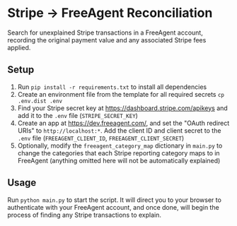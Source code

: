 # Stripe -> FreeAgent Reconciliation
Search for unexplained Stripe transactions in a FreeAgent account, recording the original payment value and any associated Stripe fees applied.

## Setup
1. Run `pip install -r requirements.txt` to install all dependencies
2. Create an environment file from the template for all required secrets `cp .env.dist .env`
3. Find your Stripe secret key at https://dashboard.stripe.com/apikeys and add it to the `.env` file (`STRIPE_SECRET_KEY`)
4. Create an app at https://dev.freeagent.com/, and set the "OAuth redirect URIs" to `http://localhost:*`. Add the client ID and client secret to the `.env` file (`FREEAGENT_CLIENT_ID`, `FREEAGENT_CLIENT_SECRET`)
5. Optionally, modify the `freeagent_category_map` dictionary in `main.py` to change the categories that each Stripe reporting category maps to in FreeAgent (anything omitted here will not be automatically explained)

## Usage
Run `python main.py` to start the script. It will direct you to your browser to authenticate with your FreeAgent account, and once done, will begin the process of finding any Stripe transactions to explain.